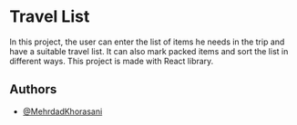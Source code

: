 # Travel List

In this project, the user can enter the list of items he needs in the trip and have a suitable travel list. It can also mark packed items and sort the list in different ways. This project is made with React library.

## Authors

- [@MehrdadKhorasani](https://www.github.com/MehrdadKhorasani)
